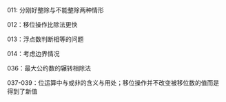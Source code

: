 011: 分刚好整除与不能整除两种情形

012：移位操作比除法更快

013：浮点数判断相等的问题

014：考虑边界情况

036：最大公约数的辗转相除法

037-039：位运算中与或非的含义与用处；移位操作并不改变被移位数的值而是得到了新值


